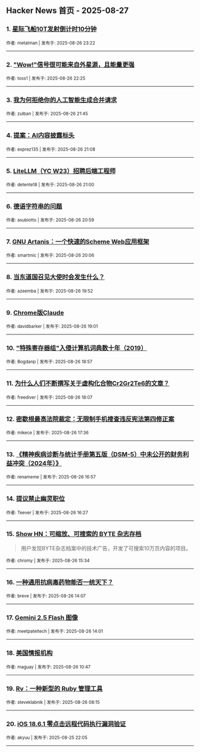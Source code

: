 ## Hacker News 首页 - 2025-08-27


### 1. [星际飞船10T发射倒计时10分钟](https://news.ycombinator.com/item?id=45033563)

<sub>作者: metalman | 发布于: 2025-08-26 23:22</sub>

---

### 2. ["Wow!"信号很可能来自外星源，且能量更强](https://news.ycombinator.com/item?id=45033114)

<sub>作者: toss1 | 发布于: 2025-08-26 22:25</sub>

---

### 3. [我为何拒绝你的人工智能生成合并请求](https://news.ycombinator.com/item?id=45032715)

<sub>作者: zulban | 发布于: 2025-08-26 21:45</sub>

---

### 4. [提案：AI内容披露标头](https://news.ycombinator.com/item?id=45032360)

<sub>作者: exprez135 | 发布于: 2025-08-26 21:08</sub>

---

### 5. [LiteLLM（YC W23）招聘后端工程师](https://news.ycombinator.com/item?id=45032276)

<sub>作者: detente18 | 发布于: 2025-08-26 21:00</sub>

---

### 6. [德语字符串的问题](https://news.ycombinator.com/item?id=45032261)

<sub>作者: asubiotto | 发布于: 2025-08-26 20:59</sub>

---

### 7. [GNU Artanis：一个快速的Scheme Web应用框架](https://news.ycombinator.com/item?id=45031673)

<sub>作者: smartmic | 发布于: 2025-08-26 20:06</sub>

---

### 8. [当东道国召见大使时会发生什么？](https://news.ycombinator.com/item?id=45031496)

<sub>作者: azeemba | 发布于: 2025-08-26 19:52</sub>

---

### 9. [Chrome版Claude](https://news.ycombinator.com/item?id=45030760)

<sub>作者: davidbarker | 发布于: 2025-08-26 19:01</sub>

---

### 10. ["特殊寄存器组"入侵计算机词典数十年（2019）](https://news.ycombinator.com/item?id=45030714)

<sub>作者: Bogdanp | 发布于: 2025-08-26 18:57</sub>

---

### 11. [为什么人们不断撰写关于虚构化合物Cr2Gr2Te6的文章？](https://news.ycombinator.com/item?id=45030144)

<sub>作者: freediver | 发布于: 2025-08-26 18:07</sub>

---

### 12. [密歇根最高法院裁定：无限制手机搜查违反宪法第四修正案](https://news.ycombinator.com/item?id=45029764)

<sub>作者: mikece | 发布于: 2025-08-26 17:36</sub>

---

### 13. [《精神疾病诊断与统计手册第五版（DSM-5）中未公开的财务利益冲突（2024年）》](https://news.ycombinator.com/item?id=45029241)

<sub>作者: renameme | 发布于: 2025-08-26 16:57</sub>

---

### 14. [提议禁止幽灵职位](https://news.ycombinator.com/item?id=45028785)

<sub>作者: Teever | 发布于: 2025-08-26 16:27</sub>

---

### 15. [Show HN：可缩放、可搜索的 BYTE 杂志存档](https://news.ycombinator.com/item?id=45028002)
> 用户发现BYTE杂志档案中的技术广告，开发了可搜索10万页内容的项目。

<sub>作者: chromy | 发布于: 2025-08-26 15:34</sub>

---

### 16. [一种通用抗病毒药物能否一统天下？](https://news.ycombinator.com/item?id=45026792)

<sub>作者: breve | 发布于: 2025-08-26 14:07</sub>

---

### 17. [Gemini 2.5 Flash 图像](https://news.ycombinator.com/item?id=45026719)

<sub>作者: meetpateltech | 发布于: 2025-08-26 14:01</sub>

---

### 18. [美国情报机构](https://news.ycombinator.com/item?id=45024786)

<sub>作者: maguay | 发布于: 2025-08-26 10:47</sub>

---

### 19. [Rv：一种新型的 Ruby 管理工具](https://news.ycombinator.com/item?id=45023730)

<sub>作者: steveklabnik | 发布于: 2025-08-26 08:15</sub>

---

### 20. [iOS 18.6.1 零点击远程代码执行漏洞验证](https://news.ycombinator.com/item?id=45019671)

<sub>作者: akyuu | 发布于: 2025-08-25 22:05</sub>

---
